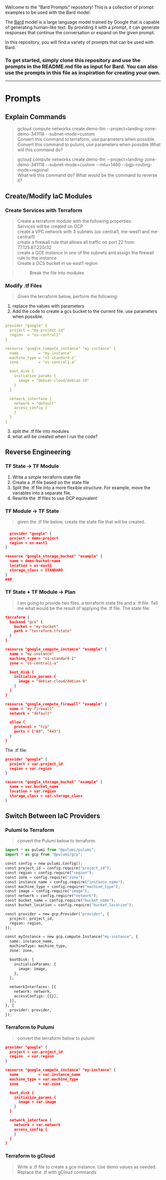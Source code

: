 Welcome to the "Bard Prompts" repository! This is a collection of prompt examples to be used with the Bard model.

The [Bard](https://bard.google.com/) model is a large language model trained by Google that is capable of generating human-like text. By providing it with a prompt, it can generate responses that continue the conversation or expand on the given prompt.

In this repository, you will find a variety of prompts that can be used with Bard.

### To get started, simply clone this repository and use the prompts in the README.md file as input for Bard. You can also use the prompts in this file as inspiration for creating your own.
---
# Prompts

## Explain Commands
<!-- Contributed by: [@f](https://github.com/f) -->
<!-- Reference: https://www.engraved.blog/building-a-virtual-machine-inside/ -->

> gcloud compute networks create demo-llm --project=landing-zone-demo-341118 --subnet-mode=custom </br>
Convert this command to terraform, use parameters when possible.
Convert this command to pulumi, use parameters when possible
What will this command do?

> gcloud compute networks create demo-llm --project=landing-zone-demo-341118 --subnet-mode=custom --mtu=1460 --bgp-routing-mode=regional </br>
What will this command do?
What would be the command to reverse it?

## Create/Modify IaC Modules
### Create Services with Terraform
> Create a terraform module with the following properties: </br>
Services will be created on GCP </br>
create a VPC network with 3 subnets (us-central1, me-west1 and me-central1) </br>
create a firewall rule that allows all traffic on port 22 from 77.125.87.220/32 </br>
create a GCE instance in one of the subnets and assign the firewall rule to the instance </br>
Create a GCS bucket in us-east1 region

>> Break the file into modules

### Modify .tf Files
>Given the terraform below, perform the following:
1.   replace the values with parameters
2. Add the code to create a gcs bucket to the current file. use parameters when possible.
```yaml
provider "google" {
  project = "my-project-id"
  region  = "us-central1"
}

resource "google_compute_instance" "my-instance" {
  name         = "my-instance"
  machine_type = "n1-standard-1"
  zone         = "us-central1-a"

  boot_disk {
    initialize_params {
      image = "debian-cloud/debian-10"
    }
  }

  network_interface {
    network = "default"
    access_config {
    }
  }
}
```
3. split the .tf file into modules
4. what will be created when I run the code?

## Reverse Engineering
### TF State → TF Module
1. Write a simple terraform state file
2. Create a .tf file based on the state file
3. Split the .tf file into a more flexible structure. For example, move the variables into a separate file.
4. Rewrite the .tf files to use GCP equivalent

### TF Module → TF State
>given the .tf file below, create the state file that will be created.
###
```json 
  provider "google" {
  project = demo-project
  region = us-east1
}

resource "google_storage_bucket" "example" {
  name = demo-bucket-name
  location = us-east1
  storage_class = STANDARD
}
###
```
### TF State + TF Module → Plan
> I am going to provide two files. a terraform state file and a .tf file. Tell me what would be the result of applying the .tf file.
The state file:
```json
terraform {
  backend "gcs" {
    bucket = "my-bucket"
    path = "terraform.tfstate"
  }
}

resource "google_compute_instance" "example" {
  name = "my-instance"
  machine_type = "n1-standard-1"
  zone = "us-central1-a"

  boot_disk {
    initialize_params {
      image = "debian-cloud/debian-9"
    }
  }
}

resource "google_compute_firewall" "example" {
  name = "my-firewall"
  network = "default"

  allow {
    protocol = "tcp"
    ports = ["80", "443"]
  }
}
```

The .tf file:
```json
provider "google" {
  project = var.project_id
  region = var.region
}

resource "google_storage_bucket" "example" {
  name = var.bucket_name
  location = var.region
  storage_class = var.storage_class
}
```
## Switch Between IaC Providers
### Pulumi to Terraform
> convert the Pulumi below to terraform:
``` python
import * as pulumi from "@pulumi/pulumi";
import * as gcp from "@pulumi/gcp";

const config = new pulumi.Config();
const project_id = config.require("project_id");
const region = config.require("region");
const zone = config.require("zone");
const instance_name = config.require("instance_name");
const machine_type = config.require("machine_type");
const image = config.require("image");
const network = config.require("network");
const bucket_name = config.require("bucket_name");
const bucket_location = config.require("bucket_location");

const provider = new gcp.Provider("provider", {
  project: project_id,
  region: region,
});

const myInstance = new gcp.compute.Instance("my-instance", {
  name: instance_name,
  machineType: machine_type,
  zone: zone,

  bootDisk: {
    initializeParams: {
      image: image,
    },
  },

  networkInterfaces: [{
    network: network,
    accessConfigs: [{}],
  }],
}, {
  provider: provider,
});
```
###  Terraform to Pulumi
>convert the terraform below to pulumi
```json
provider "google" {
  project = var.project_id
  region  = var.region
}

resource "google_compute_instance" "my-instance" {
  name         = var.instance_name
  machine_type = var.machine_type
  zone         = var.zone

  boot_disk {
    initialize_params {
      image = var.image
    }
  }

  network_interface {
    network = var.network
    access_config {
    }
  }
}
```
###  Terraform to gCloud
> Write a .tf file to create a gce instance. Use demo values as needed. </br>
Replace the .tf with gCloud commands
